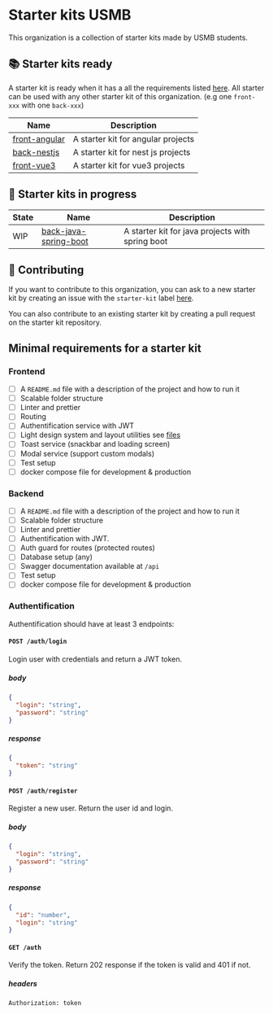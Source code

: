 # Starter kits USMB

This organization is a collection of starter kits made by USMB students.

## 📚 Starter kits ready

A starter kit is ready when it has a all the requirements listed [here](#minimal-requirements-for-a-starter-kit). All starter can be used with any other starter kit of this organization. (e.g one `front-xxx` with one `back-xxx`)

| Name                                                                | Description                        |
| ------------------------------------------------------------------- | ---------------------------------- |
| [front-angular](https://github.com/starter-kits-usmb/front-angular) | A starter kit for angular projects |
| [back-nestjs](https://github.com/starter-kits-usmb/back-nestjs)     | A starter kit for nest js projects |
| [front-vue3](https://github.com/starter-kits-usmb/front-vue3)       | A starter kit for vue3 projects    |

## 📝 Starter kits in progress

| State | Name                                                                                | Description                                      |
| ----- | ----------------------------------------------------------------------------------- | ------------------------------------------------ |
| WIP   | [back-java-spring-boot](https://github.com/starter-kits-usmb/back-java-spring-boot) | A starter kit for java projects with spring boot |

## 🤝 Contributing

If you want to contribute to this organization, you can ask to a new starter kit by creating an issue with the `starter-kit` label [here](https://github.com/starter-kits-usmb/.github/issues).

You can also contribute to an existing starter kit by creating a pull request on the starter kit repository.

## Minimal requirements for a starter kit

### Frontend

- [ ] A `README.md` file with a description of the project and how to run it
- [ ] Scalable folder structure
- [ ] Linter and prettier
- [ ] Routing
- [ ] Authentification service with JWT
- [ ] Light design system and layout utilities see [files](https://github.com/starter-kits-usmb/.github/tree/main/minimal-design-system)
- [ ] Toast service (snackbar and loading screen)
- [ ] Modal service (support custom modals)
- [ ] Test setup
- [ ] docker compose file for development & production

### Backend

- [ ] A `README.md` file with a description of the project and how to run it
- [ ] Scalable folder structure
- [ ] Linter and prettier
- [ ] Authentification with JWT.
- [ ] Auth guard for routes (protected routes)
- [ ] Database setup (any)
- [ ] Swagger documentation available at `/api`
- [ ] Test setup
- [ ] docker compose file for development & production

### Authentification

Authentification should have at least 3 endpoints:

#### `POST /auth/login`

Login user with credentials and return a JWT token.

##### body

```json
{
  "login": "string",
  "password": "string"
}
```

##### response

```json
{
  "token": "string"
}
```

#### `POST /auth/register`

Register a new user. Return the user id and login.

##### body

```json
{
  "login": "string",
  "password": "string"
}
```

##### response

```json
{
  "id": "number",
  "login": "string"
}
```

#### `GET /auth`

Verify the token. Return 202 response if the token is valid and 401 if not.

##### headers

`Authorization: token`
